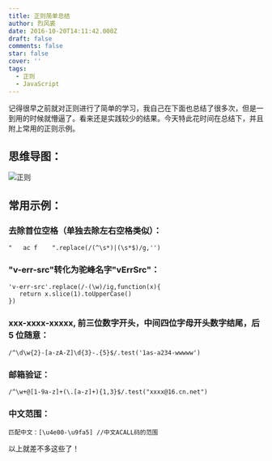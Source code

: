 ```yaml
---
title: 正则简单总结
author: 烈风裘
date: 2016-10-20T14:11:42.000Z
draft: false
comments: false
star: false
cover: ''
tags: 
  - 正则
  - JavaScript
---
```


记得很早之前就对正则进行了简单的学习，我自己在下面也总结了很多次，但是一到用的时候就懵逼了。看来还是实践较少的结果。今天特此花时间在总结下，并且附上常用的正则示例。

## 思维导图：

![正则](http://xiangsongtao.com/uploads/1474687442000.png "正则")

## 常用示例：

### 去除首位空格（单独去除左右空格类似）：

```
"   ac f    ".replace(/(^\s*)|(\s*$)/g,'')
```

### "v-err-src"转化为驼峰名字"vErrSrc"：

```
'v-err-src'.replace(/-(\w)/ig,function(x){
   return x.slice(1).toUpperCase()
})
```

### xxx-xxxx-xxxxx, 前三位数字开头，中间四位字母开头数字结尾，后 5 位随意：

```
/^\d\w{2}-[a-zA-Z]\d{3}-.{5}$/.test('1as-a234-wwwww')
```

### 邮箱验证：

```
/^\w+@[1-9a-z]+(\.[a-z]+){1,3}$/.test("xxxx@16.cn.net")
```

### 中文范围：

```
匹配中文：[\u4e00-\u9fa5] //中文ACALL码的范围
```

以上就差不多这些了！
